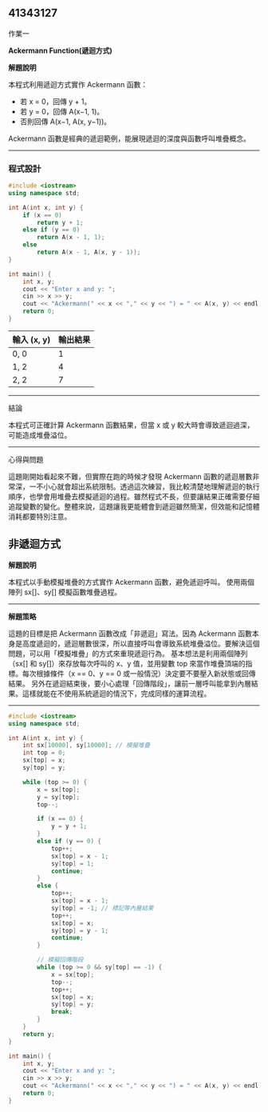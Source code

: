 **41343127**
---
作業一 

**Ackermann Function(遞迴方式)**

**解題說明**

本程式利用遞迴方式實作 Ackermann 函數：  
- 若 x = 0，回傳 y + 1。  
- 若 y = 0，回傳 A(x−1, 1)。  
- 否則回傳 A(x−1, A(x, y−1))。 

Ackermann 函數是經典的遞迴範例，能展現遞迴的深度與函數呼叫堆疊概念。  

---

### 程式設計  
```cpp
#include <iostream>
using namespace std;

int A(int x, int y) {
    if (x == 0)
        return y + 1;
    else if (y == 0)
        return A(x - 1, 1);
    else
        return A(x - 1, A(x, y - 1));
}

int main() {
    int x, y;
    cout << "Enter x and y: ";
    cin >> x >> y;
    cout << "Ackermann(" << x << "," << y << ") = " << A(x, y) << endl;
    return 0;
}
```

| 輸入 (x, y) | 輸出結果 |
| --------- | ---- |
| 0, 0      | 1    |
| 1, 2      | 4    |
| 2, 2      | 7    |

---
結論

本程式可正確計算 Ackermann 函數結果，但當 x 或 y 較大時會導致遞迴過深，可能造成堆疊溢位。

---
心得與問題

這題剛開始看起來不難，但實際在跑的時候才發現 Ackermann 函數的遞迴層數非常深，一不小心就會超出系統限制。透過這次練習，我比較清楚地理解遞迴的執行順序，也學會用堆疊去模擬遞迴的過程。雖然程式不長，但要讓結果正確需要仔細追蹤變數的變化。整體來說，這題讓我更能體會到遞迴雖然簡潔，但效能和記憶體消耗都要特別注意。

**非遞迴方式**
---
**解題說明**

本程式以手動模擬堆疊的方式實作 Ackermann 函數，避免遞迴呼叫。
使用兩個陣列 sx[]、sy[] 模擬函數堆疊過程。

---
**解題策略**

這題的目標是把 Ackermann 函數改成「非遞迴」寫法。因為 Ackermann 函數本身是高度遞迴的，遞迴層數很深，所以直接呼叫會導致系統堆疊溢位。要解決這個問題，可以用「模擬堆疊」的方式來重現遞迴行為。
基本想法是利用兩個陣列（sx[] 和 sy[]）來存放每次呼叫的 x、y 值，並用變數 top 來當作堆疊頂端的指標。每次根據條件（x == 0、y == 0 或一般情況）決定要不要壓入新狀態或回傳結果。
另外在遞迴結束後，要小心處理「回傳階段」，讓前一層呼叫能拿到內層結果。這樣就能在不使用系統遞迴的情況下，完成同樣的運算流程。

---

```cpp
#include <iostream>
using namespace std;

int A(int x, int y) {
    int sx[10000], sy[10000]; // 模擬堆疊
    int top = 0;
    sx[top] = x;
    sy[top] = y;

    while (top >= 0) {
        x = sx[top];
        y = sy[top];
        top--;

        if (x == 0) {
            y = y + 1;
        } 
        else if (y == 0) {
            top++;
            sx[top] = x - 1;
            sy[top] = 1;
            continue;
        } 
        else {
            top++;
            sx[top] = x - 1;
            sy[top] = -1; // 標記等內層結果
            top++;
            sx[top] = x;
            sy[top] = y - 1;
            continue;
        }

        // 模擬回傳階段
        while (top >= 0 && sy[top] == -1) {
            x = sx[top];
            top--;
            top++;
            sx[top] = x;
            sy[top] = y;
            break;
        }
    }
    return y;
}

int main() {
    int x, y;
    cout << "Enter x and y: ";
    cin >> x >> y;
    cout << "Ackermann(" << x << "," << y << ") = " << A(x, y) << endl;
    return 0;
}
```

